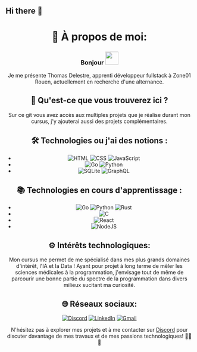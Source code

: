 ## Hi there 👋

<div align="center">

# 💫 À propos de moi:
### Bonjour <img src="https://media.giphy.com/media/hvRJCLFzcasrR4ia7z/giphy.gif" width="35"></h1>
Je me présente Thomas Delestre, apprenti développeur fullstack à Zone01 Rouen, actuellement en recherche d'une alternance.

## 🚀 Qu'est-ce que vous trouverez ici ?
Sur ce git vous avez accès aux multiples projets que je réalise durant mon cursus, j'y ajouterai aussi des projets complémentaires.

## 🛠️ Technologies ou j'ai des notions :
- ![HTML](https://img.shields.io/badge/html-4D7C8A?logo=html5&logoColor=yellow&style=for-the-badge)
 ![CSS](https://img.shields.io/badge/css-1572B6?logo=css3&logoColor=yellow&style=for-the-badge)
 ![JavaScript](https://img.shields.io/badge/javascript-323330?logo=javascript&logoColor=yellow&style=for-the-badge) 
- ![Go](https://img.shields.io/badge/go-00ADD8?logo=go&logoColor=yellow&style=for-the-badge) ![Python](https://img.shields.io/badge/python-3776AB?logo=python&logoColor=yellow&style=for-the-badge)
- ![SQLite](https://img.shields.io/badge/sqlite-003B57?logo=sqlite&logoColor=yellow&style=for-the-badge)
   ![GraphQL](https://img.shields.io/badge/graphql-E10098?logo=graphql&logoColor=yellow&style=for-the-badge)


## 📚 Technologies en cours d'apprentissage :
- ![Go](https://img.shields.io/badge/go-96a5a4.svg?style=for-the-badge&logo=go&logoColor=white) ![Python](https://img.shields.io/badge/python-blue?logo=python&logoColor=yellow&style=for-the-badge) ![Rust](https://img.shields.io/badge/rust-000000?logo=rust&logoColor=yellow&style=for-the-badge)
- ![C](https://img.shields.io/badge/c-blue?logo=c&logoColor=yellow&style=for-the-badge)
- ![React](https://img.shields.io/badge/react-blue?logo=react&logoColor=yellow&style=for-the-badge)
- ![NodeJS](https://img.shields.io/badge/node.js-blue?logo=node.js&logoColor=yellow&style=for-the-badge)


## ⚙️ Intérêts technologiques:
Mon cursus me permet de me spécialisé dans mes plus grands domaines d'intérêt, l'IA et la Data ! Ayant pour projet à long terme de mêler les sciences médicales à la programmation,
j'envisage tout de même de parcourir une bonne partie du spectre de la programmation dans divers milieux sucitant ma curiosité.


## 🌐 Réseaux sociaux:
[![Discord](https://img.shields.io/badge/Discord-%237289DA.svg?logo=discord&logoColor=white)](discord://discordapp.com/users/372828593727995914)
[![LinkedIn](https://img.shields.io/badge/LinkedIn-%230077B5.svg?logo=linkedin&logoColor=white)]([https://www.linkedin.com/in/nicolasduval/](https://www.linkedin.com/in/thomas-delestre-854822194/))
[![Gmail](https://img.shields.io/badge/Gmail-%23EA4335.svg?logo=gmail&logoColor=white)](mailto:thomas.delestre.pro@gmail.com)

N'hésitez pas à explorer mes projets et à me contacter sur [Discord](https://discordapp.com/users/372828593727995914) pour discuter davantage de mes travaux et de mes passions technologiques! 👨‍💻🚀

</div>
